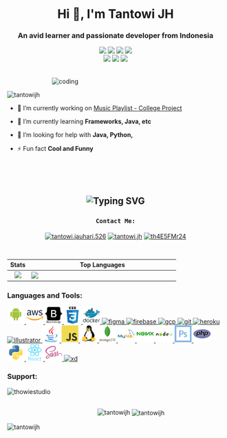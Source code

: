 <h1 align="center">Hi 👋, I'm Tantowi JH</h1>
<h3 align="center">An avid learner and passionate developer from Indonesia</h3>
<div align="center">
  <img src="https://img.shields.io/static/v1?label=Adobe&message=Illustrator&color=orange&logo=Adobe Illustrator">
  <img src="https://img.shields.io/static/v1?label=Adobe&message=Photoshop&color=blue&logo=Adobe Photoshop">
  <img src="https://img.shields.io/static/v1?label=vs&message=Visual Studio Code&color=blue&logo=Visual Studio Code">
  <img src="https://img.shields.io/static/v1?label=HTML&message=HTML5&color=orange&logo=html5">
  <br>
  <img src="https://img.shields.io/static/v1?label=py&message=Python&color=red&logo=Python">
  <img src="https://img.shields.io/static/v1?label=Android&message=Studio&color=green&logo=Android Studio">
  <img src="https://img.shields.io/static/v1?label=WP&message=WordPress&color=red&logo=WordPress">
</div>

<br>
<br>

<img align="right" alt="coding" width="400" src="https://cdn.dribbble.com/users/330915/screenshots/3587000/10_coding_dribbble.gif">

<br>

<p align="left"> <img src="https://komarev.com/ghpvc/?username=tantowijh&label=Profile%20views&color=0e75b6&style=flat" alt="tantowijh" /> </p>

- 🔭 I’m currently working on [Music Playlist - College Project](https://github.com/tantowijh/Music-Playlist)

- 🌱 I’m currently learning **Frameworks, Java, etc**

- 🤝 I’m looking for help with **Java, Python,**

- ⚡ Fun fact **Cool and Funny**

<br>
<br>
<br>

## <div align="middle"> ![Typing SVG](https://readme-typing-svg.demolab.com?font=Fira+Code&size=25&duration=2300&pause=1000&color=FFEB65DC&center=true&vCenter=true&width=800&height=30&lines=It's+not+a+bug!;Cosmic+rays+have+hit+your+system!) </div>

<div align="middle">
 
  ### ``Contact Me:``
 
  <p align="middle">
  <a href="https://fb.com/tantowi.jauhari.526" target="blank"><img align="center" src="https://raw.githubusercontent.com/rahuldkjain/github-profile-readme-generator/master/src/images/icons/Social/facebook.svg" alt="tantowi.jauhari.526" height="30" width="40" /></a>
  <a href="https://instagram.com/tantowi.jh" target="blank"><img align="center" src="https://raw.githubusercontent.com/rahuldkjain/github-profile-readme-generator/master/src/images/icons/Social/instagram.svg" alt="tantowi.jh" height="30" width="40" /></a>
  <a href="https://discord.gg/th4E5FMr24" target="blank"><img align="center" src="https://raw.githubusercontent.com/rahuldkjain/github-profile-readme-generator/master/src/images/icons/Social/discord.svg" alt="th4E5FMr24" height="30" width="40" /></a>
  </p>
  
</div>

<br>

<div align="center">
 
   **Stats**                 | **Top Languages**
  :-------------------------:|:-------------------------:
 <img src="https://readme-stats-tantowijh.vercel.app/api?username=tantowijh&show_icons=true&theme=gruvbox" width="600px"/>  |  <img align="right" src="https://readme-stats-tantowijh.vercel.app/api/top-langs/?username=tantowijh&show_icons=true&theme=gruvbox" width="330px"/>

 
</div>

<h3 align="left">Languages and Tools:</h3>
<p align="left"> <a href="https://developer.android.com" target="_blank" rel="noreferrer"> <img src="https://raw.githubusercontent.com/devicons/devicon/master/icons/android/android-original-wordmark.svg" alt="android" width="40" height="40"/> </a> <a href="https://aws.amazon.com" target="_blank" rel="noreferrer"> <img src="https://raw.githubusercontent.com/devicons/devicon/master/icons/amazonwebservices/amazonwebservices-original-wordmark.svg" alt="aws" width="40" height="40"/> </a> <a href="https://getbootstrap.com" target="_blank" rel="noreferrer"> <img src="https://raw.githubusercontent.com/devicons/devicon/master/icons/bootstrap/bootstrap-plain-wordmark.svg" alt="bootstrap" width="40" height="40"/> </a> <a href="https://www.w3schools.com/css/" target="_blank" rel="noreferrer"> <img src="https://raw.githubusercontent.com/devicons/devicon/master/icons/css3/css3-original-wordmark.svg" alt="css3" width="40" height="40"/> </a> <a href="https://www.docker.com/" target="_blank" rel="noreferrer"> <img src="https://raw.githubusercontent.com/devicons/devicon/master/icons/docker/docker-original-wordmark.svg" alt="docker" width="40" height="40"/> </a> <a href="https://www.figma.com/" target="_blank" rel="noreferrer"> <img src="https://www.vectorlogo.zone/logos/figma/figma-icon.svg" alt="figma" width="40" height="40"/> </a> <a href="https://firebase.google.com/" target="_blank" rel="noreferrer"> <img src="https://www.vectorlogo.zone/logos/firebase/firebase-icon.svg" alt="firebase" width="40" height="40"/> </a> <a href="https://cloud.google.com" target="_blank" rel="noreferrer"> <img src="https://www.vectorlogo.zone/logos/google_cloud/google_cloud-icon.svg" alt="gcp" width="40" height="40"/> </a> <a href="https://git-scm.com/" target="_blank" rel="noreferrer"> <img src="https://www.vectorlogo.zone/logos/git-scm/git-scm-icon.svg" alt="git" width="40" height="40"/> </a> <a href="https://heroku.com" target="_blank" rel="noreferrer"> <img src="https://www.vectorlogo.zone/logos/heroku/heroku-icon.svg" alt="heroku" width="40" height="40"/> </a> <a href="https://www.adobe.com/in/products/illustrator.html" target="_blank" rel="noreferrer"> <img src="https://www.vectorlogo.zone/logos/adobe_illustrator/adobe_illustrator-icon.svg" alt="illustrator" width="40" height="40"/> </a> <a href="https://www.java.com" target="_blank" rel="noreferrer"> <img src="https://raw.githubusercontent.com/devicons/devicon/master/icons/java/java-original.svg" alt="java" width="40" height="40"/> </a> <a href="https://developer.mozilla.org/en-US/docs/Web/JavaScript" target="_blank" rel="noreferrer"> <img src="https://raw.githubusercontent.com/devicons/devicon/master/icons/javascript/javascript-original.svg" alt="javascript" width="40" height="40"/> </a> <a href="https://www.linux.org/" target="_blank" rel="noreferrer"> <img src="https://raw.githubusercontent.com/devicons/devicon/master/icons/linux/linux-original.svg" alt="linux" width="40" height="40"/> </a> <a href="https://www.mongodb.com/" target="_blank" rel="noreferrer"> <img src="https://raw.githubusercontent.com/devicons/devicon/master/icons/mongodb/mongodb-original-wordmark.svg" alt="mongodb" width="40" height="40"/> </a> <a href="https://www.mysql.com/" target="_blank" rel="noreferrer"> <img src="https://raw.githubusercontent.com/devicons/devicon/master/icons/mysql/mysql-original-wordmark.svg" alt="mysql" width="40" height="40"/> </a> <a href="https://www.nginx.com" target="_blank" rel="noreferrer"> <img src="https://raw.githubusercontent.com/devicons/devicon/master/icons/nginx/nginx-original.svg" alt="nginx" width="40" height="40"/> </a> <a href="https://nodejs.org" target="_blank" rel="noreferrer"> <img src="https://raw.githubusercontent.com/devicons/devicon/master/icons/nodejs/nodejs-original-wordmark.svg" alt="nodejs" width="40" height="40"/> </a> <a href="https://www.photoshop.com/en" target="_blank" rel="noreferrer"> <img src="https://raw.githubusercontent.com/devicons/devicon/master/icons/photoshop/photoshop-line.svg" alt="photoshop" width="40" height="40"/> </a> <a href="https://www.php.net" target="_blank" rel="noreferrer"> <img src="https://raw.githubusercontent.com/devicons/devicon/master/icons/php/php-original.svg" alt="php" width="40" height="40"/> </a> <a href="https://www.python.org" target="_blank" rel="noreferrer"> <img src="https://raw.githubusercontent.com/devicons/devicon/master/icons/python/python-original.svg" alt="python" width="40" height="40"/> </a> <a href="https://reactjs.org/" target="_blank" rel="noreferrer"> <img src="https://raw.githubusercontent.com/devicons/devicon/master/icons/react/react-original-wordmark.svg" alt="react" width="40" height="40"/> </a> <a href="https://sass-lang.com" target="_blank" rel="noreferrer"> <img src="https://raw.githubusercontent.com/devicons/devicon/master/icons/sass/sass-original.svg" alt="sass" width="40" height="40"/> </a> <a href="https://www.adobe.com/products/xd.html" target="_blank" rel="noreferrer"> <img src="https://cdn.worldvectorlogo.com/logos/adobe-xd.svg" alt="xd" width="40" height="40"/> </a> </p>

<h3 align="left">Support:</h3>
<p><a href="https://ko-fi.com/thowiestudio"> <img align="left" src="https://cdn.ko-fi.com/cdn/kofi3.png?v=3" height="50" width="210" alt="thowiestudio" /></a></p><br><br>

<p><img align="left" src="https://github-readme-stats.vercel.app/api/top-langs?username=tantowijh&show_icons=true&locale=en&layout=compact" alt="tantowijh" /></p>

<p>&nbsp;<img align="center" src="https://github-readme-stats.vercel.app/api?username=tantowijh&show_icons=true&locale=en" alt="tantowijh" /></p>

<p><img align="center" src="https://github-readme-streak-stats.herokuapp.com/?user=tantowijh&" alt="tantowijh" /></p>
